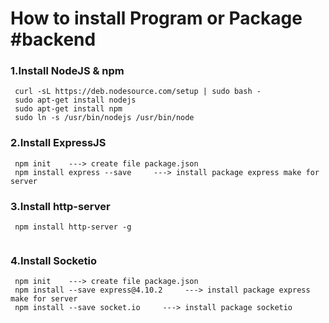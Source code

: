 # How to install Program or Package  #backend




### 1.Install NodeJS & npm
```
 curl -sL https://deb.nodesource.com/setup | sudo bash -
 sudo apt-get install nodejs
 sudo apt-get install npm
 sudo ln -s /usr/bin/nodejs /usr/bin/node

```

### 2.Install ExpressJS
```
 npm init    ---> create file package.json
 npm install express --save     ---> install package express make for server

```

### 3.Install http-server
```
 npm install http-server -g
 
```

### 4.Install Socketio
```
 npm init    ---> create file package.json
 npm install --save express@4.10.2     ---> install package express make for server
 npm install --save socket.io     ---> install package socketio
```
